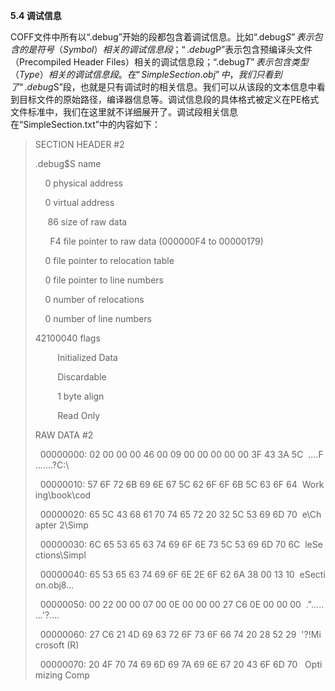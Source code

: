 **5.4 调试信息**

COFF文件中所有以“.debug”开始的段都包含着调试信息。比如“.debug$S”表示包含的是符号（Symbol）相关的调试信息段；“.debug$P”表示包含预编译头文件（Precompiled Header Files）相关的调试信息段；“.debug$T”表示包含类型（Type）相关的调试信息段。在“SimpleSection.obj”中，我们只看到了“.debug$S”段，也就是只有调试时的相关信息。我们可以从该段的文本信息中看到目标文件的原始路径，编译器信息等。调试信息段的具体格式被定义在PE格式文件标准中，我们在这里就不详细展开了。调试段相关信息在“SimpleSection.txt”中的内容如下：

> SECTION HEADER #2  
>   
> .debug$S name  
>   
>     0 physical address  
>   
>     0 virtual address  
>   
>      86 size of raw data  
>   
>       F4 file pointer to raw data (000000F4 to 00000179)  
>   
>     0 file pointer to relocation table  
>   
>     0 file pointer to line numbers  
>   
>     0 number of relocations  
>   
>     0 number of line numbers  
>   
> 42100040 flags  
>   
>          Initialized Data  
>   
>          Discardable  
>   
>          1 byte align  
>   
>          Read Only  
>   
>   
>   
> RAW DATA #2  
>   
>   00000000: 02 00 00 00 46 00 09 00 00 00 00 00 3F 43 3A 5C  ....F.......?C:\  
>   
>   00000010: 57 6F 72 6B 69 6E 67 5C 62 6F 6F 6B 5C 63 6F 64  Working\book\cod  
>   
>   00000020: 65 5C 43 68 61 70 74 65 72 20 32 5C 53 69 6D 70  e\Chapter 2\Simp  
>   
>   00000030: 6C 65 53 65 63 74 69 6F 6E 73 5C 53 69 6D 70 6C  leSections\Simpl  
>   
>   00000040: 65 53 65 63 74 69 6F 6E 2E 6F 62 6A 38 00 13 10  eSection.obj8...  
>   
>   00000050: 00 22 00 00 07 00 0E 00 00 00 27 C6 0E 00 00 00  ."........'?....  
>   
>   00000060: 27 C6 21 4D 69 63 72 6F 73 6F 66 74 20 28 52 29  '?!Microsoft (R)  
>   
>   00000070: 20 4F 70 74 69 6D 69 7A 69 6E 67 20 43 6F 6D 70   Optimizing Comp  
>